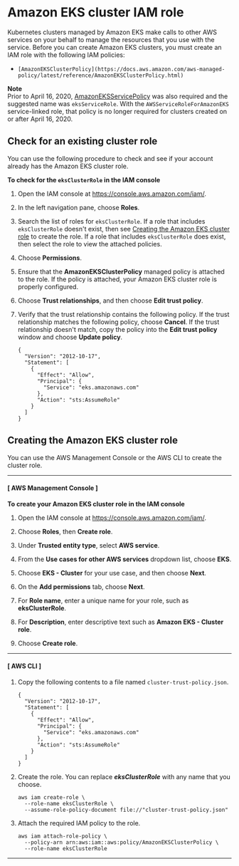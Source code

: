 # Amazon EKS cluster IAM role<a name="service_IAM_role"></a>

Kubernetes clusters managed by Amazon EKS make calls to other AWS services on your behalf to manage the resources that you use with the service\. Before you can create Amazon EKS clusters, you must create an IAM role with the following IAM policies:
+ `[AmazonEKSClusterPolicy](https://docs.aws.amazon.com/aws-managed-policy/latest/reference/AmazonEKSClusterPolicy.html)`

**Note**  
Prior to April 16, 2020, [AmazonEKSServicePolicy](https://docs.aws.amazon.com/aws-managed-policy/latest/reference/AmazonEKSClusterPolicy.html) was also required and the suggested name was `eksServiceRole`\. With the `AWSServiceRoleForAmazonEKS` service\-linked role, that policy is no longer required for clusters created on or after April 16, 2020\.

## Check for an existing cluster role<a name="check-service-role"></a>

You can use the following procedure to check and see if your account already has the Amazon EKS cluster role\.

**To check for the `eksClusterRole` in the IAM console**

1. Open the IAM console at [https://console\.aws\.amazon\.com/iam/](https://console.aws.amazon.com/iam/)\.

1. In the left navigation pane, choose **Roles**\. 

1. Search the list of roles for `eksClusterRole`\. If a role that includes `eksClusterRole` doesn't exist, then see [Creating the Amazon EKS cluster role](#create-service-role) to create the role\. If a role that includes `eksClusterRole` does exist, then select the role to view the attached policies\.

1. Choose **Permissions**\.

1. Ensure that the **AmazonEKSClusterPolicy** managed policy is attached to the role\. If the policy is attached, your Amazon EKS cluster role is properly configured\.

1. Choose **Trust relationships**, and then choose **Edit trust policy**\.

1. Verify that the trust relationship contains the following policy\. If the trust relationship matches the following policy, choose **Cancel**\. If the trust relationship doesn't match, copy the policy into the **Edit trust policy** window and choose **Update policy**\. 

   ```
   {
     "Version": "2012-10-17",
     "Statement": [
       {
         "Effect": "Allow",
         "Principal": {
           "Service": "eks.amazonaws.com"
         },
         "Action": "sts:AssumeRole"
       }
     ]
   }
   ```

## Creating the Amazon EKS cluster role<a name="create-service-role"></a>

You can use the AWS Management Console or the AWS CLI to create the cluster role\.

------
#### [ AWS Management Console ]<a name="create-cluster-role-console"></a>

**To create your Amazon EKS cluster role in the IAM console**

1. Open the IAM console at [https://console\.aws\.amazon\.com/iam/](https://console.aws.amazon.com/iam/)\.

1. Choose **Roles**, then **Create role**\.

1. Under **Trusted entity type**, select **AWS service**\.

1. From the **Use cases for other AWS services** dropdown list, choose **EKS**\.

1. Choose **EKS \- Cluster** for your use case, and then choose **Next**\.

1. On the **Add permissions** tab, choose **Next**\.

1. For **Role name**, enter a unique name for your role, such as **eksClusterRole**\.

1. For **Description**, enter descriptive text such as **Amazon EKS \- Cluster role**\.

1. Choose **Create role**\.

------
#### [ AWS CLI ]

1. Copy the following contents to a file named `cluster-trust-policy.json`\. 

   ```
   {
     "Version": "2012-10-17",
     "Statement": [
       {
         "Effect": "Allow",
         "Principal": {
           "Service": "eks.amazonaws.com"
         },
         "Action": "sts:AssumeRole"
       }
     ]
   }
   ```

1. Create the role\. You can replace ***eksClusterRole*** with any name that you choose\.

   ```
   aws iam create-role \
     --role-name eksClusterRole \
     --assume-role-policy-document file://"cluster-trust-policy.json"
   ```

1. Attach the required IAM policy to the role\.

   ```
   aws iam attach-role-policy \
     --policy-arn arn:aws:iam::aws:policy/AmazonEKSClusterPolicy \
     --role-name eksClusterRole
   ```

------